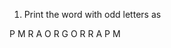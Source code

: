 1. Print the word with odd letters as

P         M
 R      A
   O  R
     G
  O    R
 R       A
P          M 
